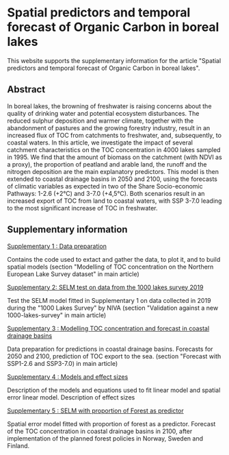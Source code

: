 # Spatial predictors and temporal forecast of Organic Carbon in boreal lakes


This website supports the supplementary information for the article "Spatial predictors and temporal forecast of Organic Carbon in boreal lakes".

## Abstract

In boreal lakes, the browning of freshwater is raising concerns about the quality of drinking water and potential ecosystem disturbances. The reduced sulphur deposition and warmer climate, together with the abandonment of pastures and the growing forestry industry, result in an increased flux of TOC from catchments to freshwater, and, subsequently, to coastal waters. In this article, we investigate the impact of several catchment characteristics on the TOC concentration in 4000 lakes sampled in 1995. We find that the amount of biomass on the catchment (with NDVI as a proxy), the proportion of peatland and arable land, the runoff and the nitrogen deposition are the main explanatory predictors. This model is then extended to coastal drainage basins in 2050 and 2100, using the forecasts of climatic variables as expected in two of the Share Socio-economic Pathways: 1-2.6 (+2°C) and 3-7.0 (+4,5°C). Both scenarios result in an increased export of TOC from land to coastal waters, with SSP 3-7.0 leading to the most significant increase of TOC in freshwater.

## Supplementary information

[Supplementary 1 : Data preparation](https://camilmc.github.io/TOC_trend_1995/Supp1_nsf_model.html)

Contains the code used to extact and gather the data, to plot it, and to build spatial models 
(section "Modelling of TOC concentration on the Northern European Lake Survey dataset" in main article)

[Supplementary 2: SELM test on data from the 1000 lakes survey 2019](https://camilmc.github.io/TOC_trend_1995/Supp2_NIVA_model.html)

Test the SELM model fitted in Supplementary 1 on data collected in 2019 during the "1000 Lakes Survey" by NIVA
(section "Validation against a new 1000-lakes-survey" in main article)

[Supplementary 3 : Modelling TOC concentration and forecast in coastal drainage basins](https://camilmc.github.io/TOC_trend_1995/Supp3_wr_model.html)

Data preparation for predictions in coastal drainage basins. Forecasts for 2050 and 2100, prediction of TOC export to the sea.
(section "Forecast with SSP1-2.6 and SSP3-7.0) in main article)

[Supplementary 4 : Models and effect sizes](https://camilmc.github.io/TOC_trend_1995/Supp4_effect_size.html)

Description of the models and equations used to fit linear model and spatial error linear model. Description of effect sizes

[Supplementary 5 : SELM with proportion of Forest as predictor](https://camilmc.github.io/TOC_trend_1995/Supp5_forest_impact.html)

Spatial error model fitted with proportion of forest as a predictor. Forecast of the TOC concentration in coastal drainage basins in 2100, after implementation of the planned forest policies in Norway, Sweden and Finland. 

